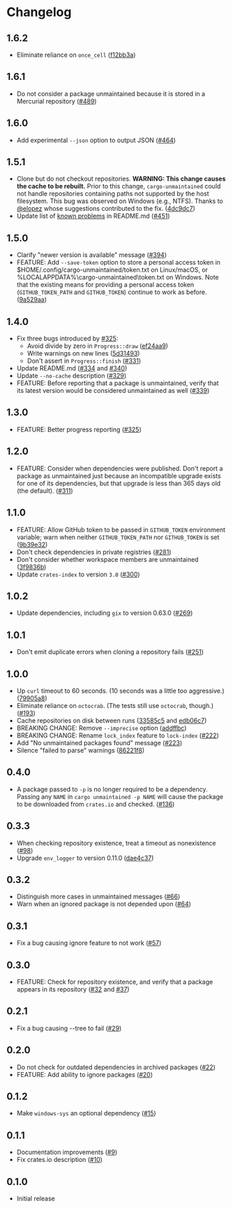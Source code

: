 # Changelog

## 1.6.2

- Eliminate reliance on `once_cell` ([f12bb3a](https://github.com/trailofbits/cargo-unmaintained/commit/f12bb3ad03ce5b5b43424518a2b4bf41268de53b))

## 1.6.1

- Do not consider a package unmaintained because it is stored in a Mercurial repository ([#489](https://github.com/trailofbits/cargo-unmaintained/pull/489))

## 1.6.0

- Add experimental `--json` option to output JSON ([#464](https://github.com/trailofbits/cargo-unmaintained/pull/464))

## 1.5.1

- Clone but do not checkout repositories. **WARNING: This change causes the cache to be rebuilt.** Prior to this change, `cargo-unmaintained` could not handle repositories containing paths not supported by the host filesystem. This bug was observed on Windows (e.g., NTFS). Thanks to [@elopez](https://github.com/elopez) whose suggestions contributed to the fix. ([4dc9dc7](https://github.com/trailofbits/cargo-unmaintained/commit/4dc9dc708ffc414f253736616005e1b3aa7ee291))
- Update list of [known problems](https://github.com/trailofbits/cargo-unmaintained?tab=readme-ov-file#known-problems) in README.md ([#451](https://github.com/trailofbits/cargo-unmaintained/pull/451))

## 1.5.0

- Clarify "newer version is available" message ([#394](https://github.com/trailofbits/cargo-unmaintained/pull/394))
- FEATURE: Add `--save-token` option to store a personal access token in $HOME/.config/cargo-unmaintained/token.txt on Linux/macOS, or %LOCALAPPDATA%\cargo-unmaintained\token.txt on Windows. Note that the existing means for providing a personal access token (`GITHUB_TOKEN_PATH` and `GITHUB_TOKEN`) continue to work as before. ([9a529aa](https://github.com/trailofbits/cargo-unmaintained/commit/9a529aadbada51a543b4db94cef21efd2c3f5ffc))

## 1.4.0

- Fix three bugs introduced by [#325](https://github.com/trailofbits/cargo-unmaintained/pull/325):
  - Avoid divide by zero in `Progress::draw` ([ef24aa9](https://github.com/trailofbits/cargo-unmaintained/commit/ef24aa968b4618a3beefd7daa989ace0082a8180))
  - Write warnings on new lines ([5d31493](https://github.com/trailofbits/cargo-unmaintained/commit/5d314938f0372fa8a222211bb21f4773a0330508))
  - Don't assert in `Progress::finish` ([#331](https://github.com/trailofbits/cargo-unmaintained/pull/331))
- Update README.md ([#334](https://github.com/trailofbits/cargo-unmaintained/pull/334) and [#340](https://github.com/trailofbits/cargo-unmaintained/pull/340))
- Update `--no-cache` description ([#329](https://github.com/trailofbits/cargo-unmaintained/pull/329))
- FEATURE: Before reporting that a package is unmaintained, verify that its latest version would be considered unmaintained as well ([#339](https://github.com/trailofbits/cargo-unmaintained/pull/339))

## 1.3.0

- FEATURE: Better progress reporting ([#325](https://github.com/trailofbits/cargo-unmaintained/pull/325))

## 1.2.0

- FEATURE: Consider when dependencies were published. Don't report a package as unmaintained just because an incompatible upgrade exists for one of its dependencies, but that upgrade is less than 365 days old (the default). ([#311](https://github.com/trailofbits/cargo-unmaintained/pull/311))

## 1.1.0

- FEATURE: Allow GitHub token to be passed in `GITHUB_TOKEN` environment variable; warn when neither `GITHUB_TOKEN_PATH` nor `GITHUB_TOKEN` is set ([9b39e32](https://github.com/trailofbits/cargo-unmaintained/commit/9b39e320b263910b2a4dc57f0fe6dd6027d7f6fd))
- Don't check dependencies in private registries ([#281](https://github.com/trailofbits/cargo-unmaintained/pull/281))
- Don't consider whether workspace members are unmaintained ([3f9836b](https://github.com/trailofbits/cargo-unmaintained/commit/3f9836bf53d2715a62820c9f7b0164e9dedb8abd))
- Update `crates-index` to version `3.0` ([#300](https://github.com/trailofbits/cargo-unmaintained/pull/300))

## 1.0.2

- Update dependencies, including `gix` to version 0.63.0 ([#269](https://github.com/trailofbits/cargo-unmaintained/pull/269))

## 1.0.1

- Don't emit duplicate errors when cloning a repository fails ([#251](https://github.com/trailofbits/cargo-unmaintained/pull/251))

## 1.0.0

- Up `curl` timeout to 60 seconds. (10 seconds was a little too aggressive.) ([79905a8](https://github.com/trailofbits/cargo-unmaintained/commit/79905a8e1b373035e13fddd3b850cda0362e6eb3))
- Eliminate reliance on `octocrab`. (The tests still use `octocrab`, though.) ([#193](https://github.com/trailofbits/cargo-unmaintained/pull/193))
- Cache repositories on disk between runs ([33585c5](https://github.com/trailofbits/cargo-unmaintained/commit/33585c5520f9e2ec83fdb8bc34057a12d1a9ab67)
  and [edb06c7](https://github.com/trailofbits/cargo-unmaintained/commit/edb06c77d90dbf1792849c89cc68f58f16c70ae5))
- BREAKING CHANGE: Remove `--imprecise` option ([addffbc](https://github.com/trailofbits/cargo-unmaintained/commit/addffbc3742981bb6c4a68bb47d1ea97e4930d60))
- BREAKING CHANGE: Rename `lock_index` feature to `lock-index` ([#222](https://github.com/trailofbits/cargo-unmaintained/pull/222))
- Add "No unmaintained packages found" message ([#223](https://github.com/trailofbits/cargo-unmaintained/pull/223))
- Silence "failed to parse" warnings ([86221f8](https://github.com/trailofbits/cargo-unmaintained/commit/86221f8b0eafcf1a5ccd4a1f0e975ced11663a01))

## 0.4.0

- A package passed to `-p` is no longer required to be a dependency. Passing any `NAME` in `cargo unmaintained -p NAME` will cause the package to be downloaded from `crates.io` and checked. ([#136](https://github.com/trailofbits/cargo-unmaintained/pull/136))

## 0.3.3

- When checking repository existence, treat a timeout as nonexistence ([#98](https://github.com/trailofbits/cargo-unmaintained/pull/98))
- Upgrade `env_logger` to version 0.11.0 ([dae4c37](https://github.com/trailofbits/cargo-unmaintained/commit/dae4c373b71ee73a8b9fe37f0c95fc617267c0f9))

## 0.3.2

- Distinguish more cases in unmaintained messages ([#66](https://github.com/trailofbits/cargo-unmaintained/pull/66))
- Warn when an ignored package is not depended upon ([#64](https://github.com/trailofbits/cargo-unmaintained/pull/64))

## 0.3.1

- Fix a bug causing ignore feature to not work ([#57](https://github.com/trailofbits/cargo-unmaintained/pull/57))

## 0.3.0

- FEATURE: Check for repository existence, and verify that a package appears in its repository ([#32](https://github.com/trailofbits/cargo-unmaintained/pull/32) and [#37](https://github.com/trailofbits/cargo-unmaintained/pull/37))

## 0.2.1

- Fix a bug causing --tree to fail ([#29](https://github.com/trailofbits/cargo-unmaintained/pull/29))

## 0.2.0

- Do not check for outdated dependencies in archived packages ([#22](https://github.com/trailofbits/cargo-unmaintained/pull/22))
- FEATURE: Add ability to ignore packages ([#20](https://github.com/trailofbits/cargo-unmaintained/pull/20))

## 0.1.2

- Make `windows-sys` an optional dependency ([#15](https://github.com/trailofbits/cargo-unmaintained/pull/15))

## 0.1.1

- Documentation improvements ([#9](https://github.com/trailofbits/cargo-unmaintained/pull/9))
- Fix crates.io description ([#10](https://github.com/trailofbits/cargo-unmaintained/pull/10))

## 0.1.0

- Initial release
